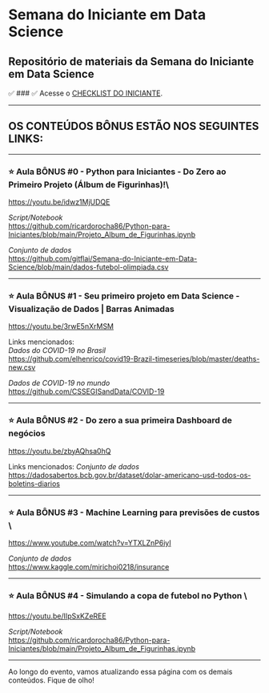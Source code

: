 # **Semana do Iniciante em Data Science**

## **Repositório de materiais da Semana do Iniciante em Data Science**

:white_check_mark: ### :white_check_mark: Acesse o [CHECKLIST DO INICIANTE](https://github.com/gitflai/Semana-do-Iniciante-em-Data-Science/blob/main/Checklist%20do%20Iniciante%20em%20Data%20Science.pdf).

---

## **OS CONTEÚDOS BÔNUS ESTÃO NOS SEGUINTES LINKS:**

---

### :star: Aula BÔNUS #0 - Python para Iniciantes - Do Zero ao Primeiro Projeto (Álbum de Figurinhas)!\
https://youtu.be/idwz1MjUDQE

*Script/Notebook* \
https://github.com/ricardorocha86/Python-para-Iniciantes/blob/main/Projeto_Album_de_Figurinhas.ipynb

*Conjunto de dados* \
https://github.com/gitflai/Semana-do-Iniciante-em-Data-Science/blob/main/dados-futebol-olimpiada.csv

---

### :star: Aula BÔNUS #1 - Seu primeiro projeto em Data Science - Visualização de Dados | Barras Animadas
https://youtu.be/3rwE5nXrMSM

Links mencionados: \
*Dados do COVID-19 no Brasil* \
https://github.com/elhenrico/covid19-Brazil-timeseries/blob/master/deaths-new.csv

*Dados de COVID-19 no mundo* \
https://github.com/CSSEGISandData/COVID-19

---

### :star: Aula BÔNUS #2 - Do zero a sua primeira Dashboard de negócios
https://youtu.be/zbyAQhsa0hQ

Links mencionados:
*Conjunto de dados*
https://dadosabertos.bcb.gov.br/dataset/dolar-americano-usd-todos-os-boletins-diarios

---

### :star: Aula BÔNUS #3 - Machine Learning para previsões de custos \
https://www.youtube.com/watch?v=YTXLZnP6iyI

*Conjunto de dados* \
https://www.kaggle.com/mirichoi0218/insurance

---

### :star: Aula BÔNUS #4  - Simulando a copa de futebol no Python \
https://youtu.be/IIpSxKZeREE

*Script/Notebook* \
https://github.com/ricardorocha86/Python-para-Iniciantes/blob/main/Projeto_Album_de_Figurinhas.ipynb

---


Ao longo do evento, vamos atualizando essa página com os demais conteúdos. Fique de olho!
